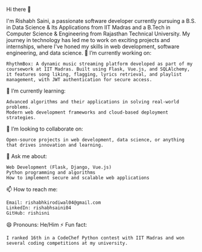 Hi there 👋

I'm Rishabh Saini, a passionate software developer currently pursuing a B.S. in Data Science & Its Applications from IIT Madras and a B.Tech in Computer Science & Engineering from Rajasthan Technical University. My journey in technology has led me to work on exciting projects and internships, where I've honed my skills in web development, software engineering, and data science.
🔭 I’m currently working on:

    RhythmBox: A dynamic music streaming platform developed as part of my coursework at IIT Madras. Built using Flask, Vue.js, and SQLAlchemy, it features song liking, flagging, lyrics retrieval, and playlist management, with JWT authentication for secure access.

🌱 I’m currently learning:

    Advanced algorithms and their applications in solving real-world problems.
    Modern web development frameworks and cloud-based deployment strategies.

👯 I’m looking to collaborate on:

    Open-source projects in web development, data science, or anything that drives innovation and learning.

💬 Ask me about:

    Web Development (Flask, Django, Vue.js)
    Python programming and algorithms
    How to implement secure and scalable web applications

📫 How to reach me:

    Email: rishabhkirodiwal04@gmail.com
    LinkedIn: rishabhsaini04
    GitHub: rishisni

😄 Pronouns: He/Him
⚡ Fun fact:

    I ranked 16th in a CodeChef Python contest with IIT Madras and won several coding competitions at my university.
